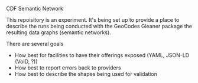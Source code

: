 CDF Semantic Network

This repoisitory is an experiment.   It's being set up
to provide a place to describe the runs being conducted 
with the GeoCodes Gleaner package the resulting data
graphs (semantic networks).

There are several goals 

* How best for facilities to have their offerings 
exposed (YAML, JSON-LD (VoID, ?))
* How best to report errors back to providers
* How best to describe the shapes being used for validation



